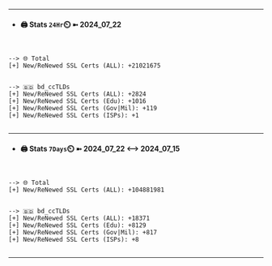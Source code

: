 

---
- #### 🖨️ **Stats** `24Hr`⏲️ ➼ 2024_07_22
```console


--> 🌐 Total
[+] New/ReNewed SSL Certs (ALL): +21021675


--> 🇧🇩 bd_ccTLDs
[+] New/ReNewed SSL Certs (ALL): +2824
[+] New/ReNewed SSL Certs (Edu): +1016
[+] New/ReNewed SSL Certs (Gov|Mil): +119
[+] New/ReNewed SSL Certs (ISPs): +1


```

---
- #### 🖨️ **Stats** `7Days`⏲️ ➼ 2024_07_22 <--> 2024_07_15
```console


--> 🌐 Total
[+] New/ReNewed SSL Certs (ALL): +104881981


--> 🇧🇩 bd_ccTLDs
[+] New/ReNewed SSL Certs (ALL): +18371
[+] New/ReNewed SSL Certs (Edu): +8129
[+] New/ReNewed SSL Certs (Gov|Mil): +817
[+] New/ReNewed SSL Certs (ISPs): +8


```

---

